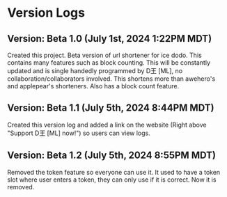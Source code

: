# Version Logs

## Version: Beta 1.0 (July 1st, 2024 1:22PM MDT)
Created this project. Beta version of url shortener for ice dodo. This contains many features such as block counting. This will be constantly updated and is single handedly programmed by D王 [ML], no collaboration/collaborators involved. This shortens more than awehero's and applepear's shorteners. Also has a block count feature.

## Version: Beta 1.1 (July 5th, 2024 8:44PM MDT)
Created this version log and added a link on the website (Right above "Support D王 [ML] now!") so users can view logs.


## Version: Beta 1.2 (July 5th, 2024 8:55PM MDT)
Removed the token feature so everyone can use it. It used to have a token slot where user enters a token, they can only use if it is correct. Now it is removed.
